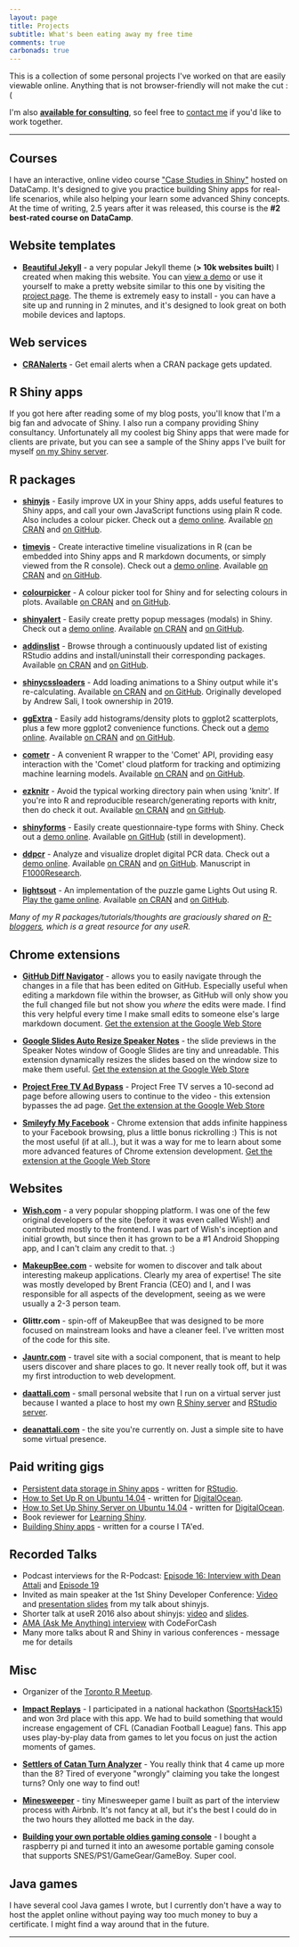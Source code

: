 ```yaml
---
layout: page
title: Projects
subtitle: What's been eating away my free time
comments: true
carbonads: true
---
```


This is a collection of some personal projects I've worked on that are easily viewable online. Anything that is not browser-friendly will not make the cut :(

I'm also [**available for consulting**](/shiny), so feel free to [contact me](/contact) if you'd like to work together. 


---

## Courses

I have an interactive, online video course ["Case Studies in Shiny"](https://www.datacamp.com/courses/building-web-applications-in-r-with-shiny-case-studies) hosted on DataCamp. It's designed to give you practice building Shiny apps for real-life scenarios, while also helping your learn some advanced Shiny concepts. At the time of writing, 2.5 years after it was released, this course is the __#2 best-rated course on DataCamp__.

## Website templates

-  **[Beautiful Jekyll](https://beautifuljekyll.com/)** - a very popular Jekyll theme (__> 10k websites built__) I created when making this website.  You can [view a demo](https://beautifuljekyll.com/) or use it yourself to make a pretty website similar to this one by visiting the [project page](https://github.com/daattali/beautiful-jekyll#readme). The theme is extremely easy to install - you can have a site up and running in 2 minutes, and it's designed to look great on both mobile devices and laptops.

## Web services

- **[CRANalerts](https://cranalerts.com/)** - Get email alerts when a CRAN package gets updated.

## R Shiny apps

If you got here after reading some of my blog posts, you'll know that I'm a big fan and advocate of Shiny. I also run a company providing Shiny consultancy. Unfortunately all my coolest big Shiny apps that were made for clients are private, but you can see a sample of the Shiny apps I've built for myself [on my Shiny server](https://attalitech.com/#portfolio).

## R packages

- **[shinyjs](https://deanattali.com/shinyjs)** - Easily improve UX in your Shiny apps, adds useful features to Shiny apps, and call your own JavaScript functions using plain R code.  Also includes a colour picker.  Check out a [demo online](https://deanattali.com/shinyjs/demo). Available [on CRAN](https://cran.r-project.org/package=shinyjs) and [on GitHub](https://github.com/daattali/shinyjs).

- **[timevis](https://github.com/daattali/timevis)** - Create interactive timeline visualizations in R (can be embedded into Shiny apps and R markdown documents, or simply viewed from the R console). Check out a [demo online](https://daattali.com/shiny/timevis-demo/). Available [on CRAN](https://cran.r-project.org/package=timevis) and [on GitHub](https://github.com/daattali/timevis).

- **[colourpicker](https://github.com/daattali/colourpicker)** - A colour picker tool for Shiny and for selecting colours in plots. Available [on CRAN](https://cran.r-project.org/package=colourpicker) and [on GitHub](https://github.com/daattali/colourpicker).

- **[shinyalert](https://github.com/daattali/shinyalert)** - Easily create pretty popup messages (modals) in Shiny. Check out a [demo online](https://daattali.com/shiny/shinyalert-demo/). Available [on CRAN](https://cran.r-project.org/package=shinyalert) and [on GitHub](https://github.com/daattali/shinyalert).

- **[addinslist](https://github.com/daattali/addinslist)** - Browse through a continuously updated list of existing RStudio addins and install/uninstall their corresponding packages. Available [on CRAN](https://cran.r-project.org/package=addinslist) and [on GitHub](https://github.com/daattali/addinslist).

- **[shinycssloaders](https://github.com/daattali/shinycssloaders)** - Add loading animations to a Shiny output while it's re-calculating. Available [on CRAN](https://cran.r-project.org/package=shinycssloaders) and [on GitHub](https://github.com/daattali/shinycssloaders). Originally developed by Andrew Sali, I took ownership in 2019.

- **[ggExtra](https://github.com/daattali/ggExtra)** - Easily add histograms/density plots to ggplot2 scatterplots, plus a few more ggplot2 convenience functions. Check out a [demo online](https://daattali.com/shiny/ggExtra-ggMarginal-demo/). Available [on CRAN](https://cran.r-project.org/package=ggExtra) and [on GitHub](https://github.com/daattali/ggExtra).

- **[cometr](https://github.com/daattali/cometr)** - A convenient R wrapper to the 'Comet' API, providing easy interaction with the 'Comet' cloud platform for tracking and optimizing machine learning models. Available [on CRAN](https://cran.r-project.org/package=cometr) and [on GitHub](https://github.com/daattali/cometr).

- **[ezknitr](https://github.com/daattali/ezknitr)** - Avoid the typical working directory pain when using 'knitr'. If you're into R and reproducible research/generating reports with knitr, then do check it out. Available [on CRAN](https://cran.r-project.org/package=ezknitr) and [on GitHub](https://github.com/daattali/ezknitr).

- **[shinyforms](https://github.com/daattali/shinyforms)** - Easily create questionnaire-type forms with Shiny. Check out a [demo online](https://daattali.com/shiny/mimic-google-form/). Available [on GitHub](https://github.com/daattali/ggExtra) (still in development).

- **[ddpcr](https://github.com/daattali/ddpcr)** - Analyze and visualize droplet digital PCR data. Check out a [demo online](https://daattali.com/shiny/ddpcr/). Available [on CRAN](https://cran.r-project.org/package=ddpcr) and [on GitHub](https://github.com/daattali/ddpcr). Manuscript in [F1000Research](https://f1000research.com/articles/5-1411/v1).

- **[lightsout](https://github.com/daattali/lightsout)** - An implementation of the puzzle game Lights Out using R. [Play the game online](https://daattali.com/shiny/lightsout/). Available [on CRAN](https://cran.r-project.org/package=lightsout) and [on GitHub](https://github.com/daattali/lightsout).

*Many of my R packages/tutorials/thoughts are graciously shared on [R-bloggers](https://www.r-bloggers.com/), which is a great resource for any useR.*

## Chrome extensions

- **[GitHub Diff Navigator](https://github.com/daattali/github-diff-navigator-extension)** - allows you to easily navigate through the changes in a file that has been edited on GitHub.  Especially useful when editing a markdown file within the browser, as GitHub will only show you the full changed file but not show you *where* the edits were made. I find this very helpful every time I make small edits to someone else's large markdown document.  [Get the extension at the Google Web Store](https://chrome.google.com/webstore/detail/github-diff-navigator/aoojogkiedabnddmokieplfnmjehlneo)

- **[Google Slides Auto Resize Speaker Notes](https://github.com/daattali/gslides-betternotes-extension)** - the slide previews in the Speaker Notes window of Google Slides are tiny and unreadable. This extension dynamically resizes the slides based on the window size to make them useful. [Get the extension at the Google Web Store](https://chrome.google.com/webstore/detail/google-slides-auto-resize/piciggpbidhfbpefjjbomcgomanjfbeb)

- **[Project Free TV Ad Bypass](https://github.com/daattali/pftv-ad-bypass-extension)** - Project Free TV serves a 10-second ad page before allowing users to continue to the video - this extension bypasses the ad page. [Get the extension at the Google Web Store](https://chrome.google.com/webstore/detail/project-free-tv-ad-bypass/modfjcgeknfglkdgckkomdcgokkjaadd)

- **[Smileyfy My Facebook](https://github.com/daattali/smileyfy-my-facebook-extension)** -  Chrome extension that adds infinite happiness to your Facebook browsing, plus a little bonus rickrolling :)  This is not the most useful (if at all..), but it was a way for me to learn about some more advanced features of Chrome extension development. [Get the extension at the Google Web Store](https://chrome.google.com/webstore/detail/smileyfy-my-facebook/ideagdnlnmgjdhhbelgadnakbhphljol)

## Websites

- **[Wish.com](https://wish.com)** - a very popular shopping platform. I was one of the few original developers of the site (before it was even called Wish!) and contributed mostly to the frontend. I was part of Wish's inception and initial growth, but since then it has grown to be a #1 Android Shopping app, and I can't claim any credit to that. :)

- **[MakeupBee.com](https://web.archive.org/web/20121223025414/https://www.makeupbee.com/looks.php)** - website for women to discover and talk about interesting makeup applications. Clearly my area of expertise! The site was mostly developed by Brent Francia (CEO) and I, and I was responsible for all aspects of the development, seeing as we were usually a 2-3 person team.

- **Glittr.com** - spin-off of MakeupBee that was designed to be more focused on mainstream looks and have a cleaner feel. I've written most of the code for this site.

- **[Jauntr.com](https://web.archive.org/web/20120309093005/https://www.jauntr.com/)** - travel site with a social component, that is meant to help users discover and share places to go. It never really took off, but it was my first introduction to web development.

- **[daattali.com](https://daattali.com)** - small personal website that I run on a virtual server just because I wanted a place to host my own [R Shiny server](https://daattali.com/shiny) and [RStudio server](https://daattali.com/rstudio).

- **[deanattali.com](https://deanattali.com)** - the site you're currently on.  Just a simple site to have some virtual presence.

## Paid writing gigs

- [Persistent data storage in Shiny apps](https://shiny.rstudio.com/articles/persistent-data-storage.html) - written for [RStudio](https://www.rstudio.com/).
- [How to Set Up R on Ubuntu 14.04](https://www.digitalocean.com/community/tutorials/how-to-set-up-r-on-ubuntu-14-04) - written for [DigitalOcean](https://www.digitalocean.com/?refcode=358494f80b99).
- [How to Set Up Shiny Server on Ubuntu 14.04](https://www.digitalocean.com/community/tutorials/how-to-set-up-shiny-server-on-ubuntu-14-04) - written for [DigitalOcean](https://www.digitalocean.com/?refcode=358494f80b99).
- Book reviewer for [Learning Shiny](https://www.packtpub.com/application-development/learning-shiny).
- [Building Shiny apps](http://stat545-ubc.github.io/shiny01_activity.html) - written for a course I TA'ed.

## Recorded Talks

- Podcast interviews for the R-Podcast: [Episode 16: Interview with Dean Attali](https://r-podcast.org/posts/the-r-podcast-episode-16-interview-with-dean-attali.html) and [Episode 19](https://r-podcast.org/episode/019-talking-shiny-at-rstudio-conf-with-barbara-borges-and-dean-attali/)
- Invited as main speaker at the 1st Shiny Developer Conference: [Video](https://deanattali.com/shinyjs-shinydevcon-2016/) and [presentation slides](http://bit.ly/shinyjs-slides) from my talk about shinyjs.
- Shorter talk at useR 2016 also about shinyjs: [video](https://deanattali.com/shinyjs-user-2016/) and [slides](http://bit.ly/shinyjs-slides-useR2016).
- [AMA (Ask Me Anything) interview](https://codefor.cash/dean_attali_ama.php) with CodeForCash
- Many more talks about R and Shiny in various conferences - message me for details

## Misc

- Organizer of the [Toronto R Meetup](https://www.meetup.com/en-AU/Greater-Toronto-Area-GTA-R-Users-Group/).

- **[Impact Replays](https://daattali.com/shiny/cfl/)** - I participated in a national hackathon ([SportsHack15](http://sportshackweekend.org/ca/2015/)) and won 3rd place with this app. We had to build something that would increase engagement of CFL (Canadian Football League) fans. This app uses play-by-play data from games to let you focus on just the action moments of games.

- **[Settlers of Catan Turn Analyzer](https://deanattali.com/settlers-catan-turn-analyzer/)** - You really think that 4 came up more than the 8? Tired of everyone "wrongly" claiming you take the longest turns? Only one way to find out!

- **[Minesweeper](/files/Minesweeper)** - tiny Minesweeper game I built as part of the interview process with Airbnb.  It's not fancy at all, but it's the best I could do in the two hours they allotted me back in the day.

- **[Building your own portable oldies gaming console](https://github.com/daattali/rasperry-pi-gaming-console-setup)** - I bought a raspberry pi and turned it into an awesome portable gaming console that supports SNES/PS1/GameGear/GameBoy.  Super cool.

## Java games

I have several cool Java games I wrote, but I currently don't have a way to host the applet online without paying way too much money to buy a certificate.  I might find a way around that in the future.

---
